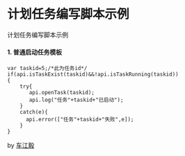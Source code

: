 # 计划任务编写脚本示例
计划任务编写脚本示例

#### 1. 普通启动任务模板
```
var taskid=5;/*此为任务id*/
if(api.isTaskExist(taskid)&&!api.isTaskRunning(taskid))
{
    try{
       api.openTask(taskid);
       api.log("任务"+taskid+"已启动");
    }
    catch(e){
      api.error(["任务"+taskid+"失败",e]);
    }
}
   ```

by [车江毅](https://www.cnblogs.com/chejiangyi/)